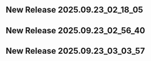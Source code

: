 ## New Release 2025.09.23_02_18_05
## New Release 2025.09.23_02_56_40
## New Release 2025.09.23_03_03_57
